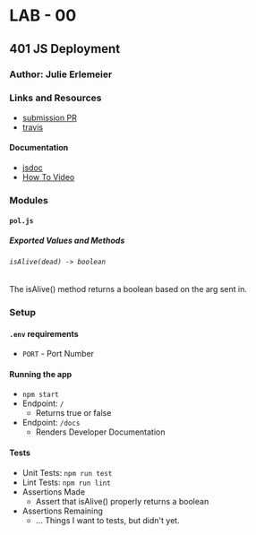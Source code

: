 # LAB - 00

## 401 JS Deployment

### Author: Julie Erlemeier

### Links and Resources
* [submission PR](https://github.com/jmerlemeier-401-advanced-javascript/lab-00)
* [travis](https://www.travis-ci.com/dashboard)

#### Documentation
* [jsdoc](https://github.com/codefellows/code-401-JS-prework/tree/master/deployment-workshop)
* [How To Video](https://www.youtube.com/watch?v=s8tQd4akmb8&feature=youtu.be)

### Modules
#### `pol.js`
##### Exported Values and Methods

###### `isAlive(dead) -> boolean`
The isAlive() method returns a boolean based on the arg sent in.

### Setup
#### `.env` requirements
* `PORT` - Port Number

#### Running the app
* `npm start`
* Endpoint: `/`
  * Returns true or false
* Endpoint: `/docs`
  * Renders Developer Documentation
  
#### Tests
* Unit Tests: `npm run test`
* Lint Tests: `npm run lint`
* Assertions Made
  * Assert that isAlive() properly returns a boolean
* Assertions Remaining
  * ... Things I want to tests, but didn't yet.
